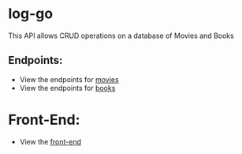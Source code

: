 # log-go

This API allows CRUD operations on a database of Movies and Books

## Endpoints:

- View the endpoints for [movies](https://github.com/csalguera/log-go-back-end/blob/main/Docs/movie-endpoints.md)
- View the endpoints for [books](https://github.com/csalguera/log-go-back-end/blob/main/Docs/book-endpoints.md)

# Front-End:

- View the [front-end](https://github.com/csalguera/log-go-front-end)